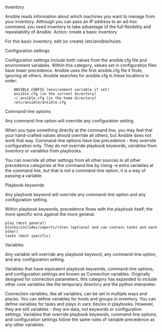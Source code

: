 

Inventory

Ansible reads information about which machines you want to manage from your inventory. Although you can pass an IP address to an ad-hoc command, you need inventory to take advantage of the full flexibility and repeatability of Ansible.
Action: create a basic inventory

For this basic inventory, edit (or create) /etc/ansible/hosts 


Configuration settings

Configuration settings include both values from the ansible.cfg file and environment variables. Within this category, values set in configuration files have lower precedence. Ansible uses the first ansible.cfg file it finds, ignoring all others. Ansible searches for ansible.cfg in these locations in order:

        ANSIBLE_CONFIG (environment variable if set)
        ansible.cfg (in the current directory)
        ~/.ansible.cfg (in the home directory)
        /etc/ansible/ansible.cfg


Command-line options

Any command-line option will override any configuration setting.

When you type something directly at the command line, you may feel that your hand-crafted values should override all others, but Ansible does not work that way. Command-line options have low precedence - they override configuration only. They do not override playbook keywords, variables from inventory or variables from playbooks.

You can override all other settings from all other sources in all other precedence categories at the command line by Using -e extra variables at the command line, but that is not a command-line option, it is a way of passing a variable.


Playbook keywords

Any playbook keyword will override any command-line option and any configuration setting.

Within playbook keywords, precedence flows with the playbook itself; the more specific wins against the more general:

    play (most general)
    blocks/includes/imports/roles (optional and can contain tasks and each other)
    tasks (most specific)


Variables

Any variable will override any playbook keyword, any command-line option, and any configuration setting.

Variables that have equivalent playbook keywords, command-line options, and configuration settings are known as Connection variables. Originally designed for connection parameters, this category has expanded to include other core variables like the temporary directory and the python interpreter.

Connection variables, like all variables, can be set in multiple ways and places. You can define variables for hosts and groups in inventory. You can define variables for tasks and plays in vars: blocks in playbooks. However, they are still variables - they are data, not keywords or configuration settings. Variables that override playbook keywords, command-line options, and configuration settings follow the same rules of variable precedence as any other variables.

